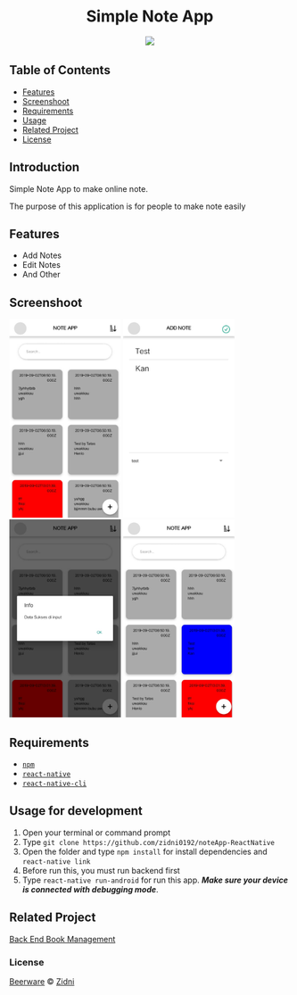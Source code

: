 <h1 align="center">Simple Note App</h1>
<p align="center">
  <img width="150" src="https://images-na.ssl-images-amazon.com/images/I/81nia28xsOL._SL1500_.jpg"/>
</p>


## Table of Contents

- [Features](#features)
- [Screenshoot](#screenshoot)
- [Requirements](#requirements)
- [Usage](#usage-for-development)
- [Related Project](#related-project)
- [License](#license)

## Introduction
Simple Note App to make online note.

The purpose of this application is for people to make note easily

## Features
* Add Notes
* Edit Notes
* And Other
## Screenshoot
<div>
    <img src="src/Screenshoot/screenshoot3.jpg"width="200">
    <img src="src/Screenshoot/screenshoot4.jpg"width="200">
    <img src="src/Screenshoot/screenshoot1.jpg" width="200">
    <img src="src/Screenshoot/screenshoot2.jpg"width="200">
</div>

## Requirements
* [`npm`](https://www.npmjs.com/get-npm)
* [`react-native`](https://facebook.github.io/react-native/)
* [`react-native-cli`](https://github.com/react-native-community/cli)

## Usage for development
1. Open your terminal or command prompt
2. Type `git clone https://github.com/zidni0192/noteApp-ReactNative`
3. Open the folder and type `npm install` for install dependencies and `react-native link`
4. Before run this, you must run backend first
5. Type `react-native run-android` for run this app. ***Make sure your device is connected with debugging mode***.

## Related Project
<a href ='https://github.com/zidni0192/noteApp-backend'>Back End Book Management</a>

### License
[Beerware](https://en.wikipedia.org/wiki/Beerware "Beerware") © [Zidni](https://github.com/zidni0192 "Zidni")